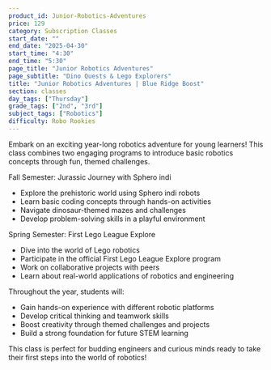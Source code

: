 ```yaml
---
product_id: Junior-Robotics-Adventures
price: 129
category: Subscription Classes
start_date: ""
end_date: "2025-04-30"
start_time: "4:30"
end_time: "5:30"
page_title: "Junior Robotics Adventures"
page_subtitle: "Dino Quests & Lego Explorers"
title: "Junior Robotics Adventures | Blue Ridge Boost"
section: classes
day_tags: ["Thursday"]
grade_tags: ["2nd", "3rd"]
subject_tags: ["Robotics"]
difficulty: Robo Rookies
---
```

<p><strong></strong>Embark on an exciting year-long robotics adventure for young learners! This class combines two engaging programs to introduce basic robotics concepts through fun, themed challenges.
</p>
<p>Fall Semester: Jurassic Journey with Sphero indi
</p>
<ul>
	<li>Explore the prehistoric world using Sphero indi robots</li>
	<li>Learn basic coding concepts through hands-on activities</li>
	<li>Navigate dinosaur-themed mazes and challenges</li>
	<li>Develop problem-solving skills in a playful environment</li>
</ul>
<p>Spring Semester: First Lego League Explore
</p>
<ul>
	<li>Dive into the world of Lego robotics</li>
	<li>Participate in the official First Lego League Explore program</li>
	<li>Work on collaborative projects with peers</li>
	<li>Learn about real-world applications of robotics and engineering</li>
</ul>
<p>Throughout the year, students will:
</p>
<ul>
	<li>Gain hands-on experience with different robotic platforms</li>
	<li>Develop critical thinking and teamwork skills</li>
	<li>Boost creativity through themed challenges and projects</li>
	<li>Build a strong foundation for future STEM learning</li>
</ul>
<p>This class is perfect for budding engineers and curious minds ready to take their first steps into the world of robotics!
</p>
